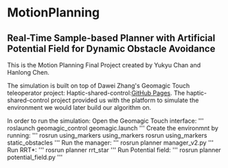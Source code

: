 # MotionPlanning
## Real-Time Sample-based Planner with Artificial Potential Field for Dynamic Obstacle Avoidance
This is the Motion Planning Final Project created by Yukyu Chan and Hanlong Chen.

The simulation is built on top of Dawei Zhang's Geomagic Touch teleoperator project: 
Haptic-shared-control:[GitHub Pages](https://github.com/cairlab/haptic-shared-control.git).
The haptic-shared-control project provided us with the platform to simulate the environment we would later build our algorithm on.

In order to run the simulation:
Open the Geomagic Touch interface: 
'''
roslaunch geomagic_control geomagic.launch
'''
Create the environmnt by running:
'''
rosrun using_markers using_markers
rosrun using_markers static_obstacles
'''
Run the manager:
'''
rosrun planner manager_v2.py
'''
Run RRT*:
'''
rosrun planner rrt_star
'''
Run Potential field:
'''
rosrun planner potential_field.py
'''
